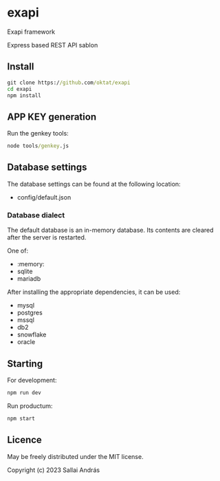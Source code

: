 # exapi

Exapi framework

Express based REST API sablon

## Install

```cmd
git clone https://github.com/oktat/exapi
cd exapi
npm install
```

## APP KEY generation

Run the genkey tools:

```cmd
node tools/genkey.js
```

## Database settings

The database settings can be found at the following location:

* config/default.json

### Database dialect

The default database is an in-memory database. Its contents are cleared after the server is restarted.

One of:

* :memory:
* sqlite
* mariadb

After installing the appropriate dependencies, it can be used:

* mysql
* postgres
* mssql
* db2
* snowflake
* oracle

## Starting

For development:

```cmd
npm run dev
```

Run productum:

```cmd
npm start
```

## Licence

May be freely distributed under the MIT license.

Copyright (c) 2023 Sallai András
